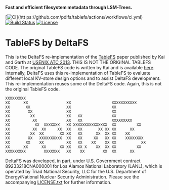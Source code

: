 **Fast and efficient filesystem metadata through LSM-Trees.**

[![CI](https://github.com/pdlfs/tablefs/actions/workflows/ci.yml/badge.svg)](htt
ps://github.com/pdlfs/tablefs/actions/workflows/ci.yml)
[![Build Status](https://travis-ci.org/pdlfs/tablefs.svg?branch=master)](https://travis-ci.org/pdlfs/tablefs)
[![License](https://img.shields.io/badge/license-New%20BSD-blue.svg)](LICENSE.txt)

TableFS by DeltaFS
=======

This is the DeltaFS re-implementation of the [TableFS](https://www.usenix.org/system/files/conference/atc13/atc13-ren.pdf) paper published by Kai and Garth at [USENIX ATC 2013](https://www.usenix.org/conference/atc13). THIS IS NOT THE ORIGINAL TABLEFS CODE. The original TableFS code is written by Kai and is available [here](https://www.cs.cmu.edu/~kair/code/tablefs-0.3.tar.gz). Internally, DeltaFS uses this re-implementation of TableFS to evaluate different local KV-store design options and to assist DeltaFS development. This re-implementation reuses some of the DeltaFS code. Again, this is not the original TableFS code.

```
XXXXXXXXX
XX      XX                 XX                  XXXXXXXXXXX
XX       XX                XX                  XX
XX        XX               XX                  XX
XX         XX              XX   XX             XX
XX          XX             XX   XX             XXXXXXXXX
XX           XX  XXXXXXX   XX XXXXXXXXXXXXXXX  XX         XX
XX          XX  XX     XX  XX   XX       XX XX XX      XX
XX         XX  XX       XX XX   XX      XX  XX XX    XX
XX        XX   XXXXXXXXXX  XX   XX     XX   XX XX    XXXXXXXX
XX       XX    XX          XX   XX    XX    XX XX           XX
XX      XX      XX      XX XX   XX X    XX  XX XX         XX
XXXXXXXXX        XXXXXXX   XX    XX        XX  XX      XX
```

DeltaFS was developed, in part, under U.S. Government contract 89233218CNA000001 for Los Alamos National Laboratory (LANL), which is operated by Triad National Security, LLC for the U.S. Department of Energy/National Nuclear Security Administration. Please see the accompanying [LICENSE.txt](LICENSE.txt) for further information.
